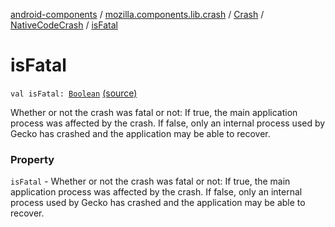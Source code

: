 [android-components](../../../index.md) / [mozilla.components.lib.crash](../../index.md) / [Crash](../index.md) / [NativeCodeCrash](index.md) / [isFatal](./is-fatal.md)

# isFatal

`val isFatal: `[`Boolean`](https://kotlinlang.org/api/latest/jvm/stdlib/kotlin/-boolean/index.html) [(source)](https://github.com/mozilla-mobile/android-components/blob/master/components/lib/crash/src/main/java/mozilla/components/lib/crash/Crash.kt#L69)

Whether or not the crash was fatal or not: If true, the main application process was affected
    by the crash. If false, only an internal process used by Gecko has crashed and the application
    may be able to recover.

### Property

`isFatal` - Whether or not the crash was fatal or not: If true, the main application process was affected
    by the crash. If false, only an internal process used by Gecko has crashed and the application
    may be able to recover.